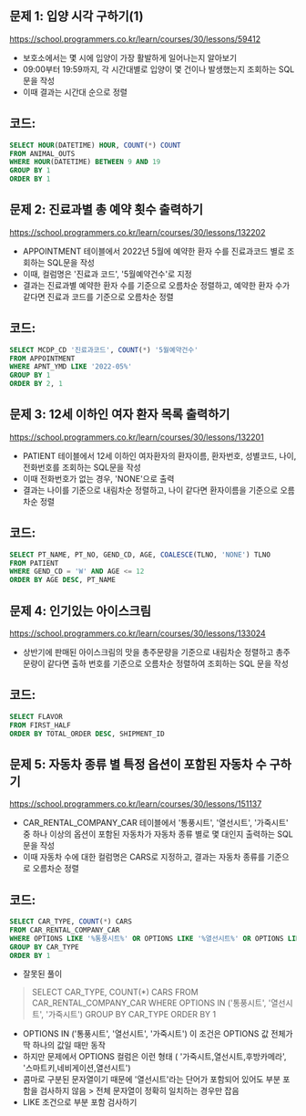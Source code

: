 ## 문제 1: 입양 시각 구하기(1)

https://school.programmers.co.kr/learn/courses/30/lessons/59412

- 보호소에서는 몇 시에 입양이 가장 활발하게 일어나는지 알아보기
-  09:00부터 19:59까지, 각 시간대별로 입양이 몇 건이나 발생했는지 조회하는 SQL문을 작성
- 이때 결과는 시간대 순으로 정렬

## 코드:
```sql
SELECT HOUR(DATETIME) HOUR, COUNT(*) COUNT
FROM ANIMAL_OUTS
WHERE HOUR(DATETIME) BETWEEN 9 AND 19
GROUP BY 1
ORDER BY 1
```

## 문제 2: 진료과별 총 예약 횟수 출력하기

https://school.programmers.co.kr/learn/courses/30/lessons/132202

- APPOINTMENT 테이블에서 2022년 5월에 예약한 환자 수를 진료과코드 별로 조회하는 SQL문을 작성
- 이때, 컬럼명은 '진료과 코드', '5월예약건수'로 지정
- 결과는 진료과별 예약한 환자 수를 기준으로 오름차순 정렬하고, 예약한 환자 수가 같다면 진료과 코드를 기준으로 오름차순 정렬

## 코드:
```sql
SELECT MCDP_CD '진료과코드', COUNT(*) '5월예약건수'
FROM APPOINTMENT
WHERE APNT_YMD LIKE '2022-05%'
GROUP BY 1
ORDER BY 2, 1
```

## 문제 3: 12세 이하인 여자 환자 목록 출력하기

https://school.programmers.co.kr/learn/courses/30/lessons/132201

- PATIENT 테이블에서 12세 이하인 여자환자의 환자이름, 환자번호, 성별코드, 나이, 전화번호를 조회하는 SQL문을 작성
- 이때 전화번호가 없는 경우, 'NONE'으로 출력
- 결과는 나이를 기준으로 내림차순 정렬하고, 나이 같다면 환자이름을 기준으로 오름차순 정렬

## 코드:
```sql
SELECT PT_NAME, PT_NO, GEND_CD, AGE, COALESCE(TLNO, 'NONE') TLNO
FROM PATIENT
WHERE GEND_CD = 'W' AND AGE <= 12
ORDER BY AGE DESC, PT_NAME
```

## 문제 4: 인기있는 아이스크림

https://school.programmers.co.kr/learn/courses/30/lessons/133024

- 상반기에 판매된 아이스크림의 맛을 총주문량을 기준으로 내림차순 정렬하고 총주문량이 같다면 출하 번호를 기준으로 오름차순 정렬하여 조회하는 SQL 문을 작성

## 코드:
```sql
SELECT FLAVOR
FROM FIRST_HALF
ORDER BY TOTAL_ORDER DESC, SHIPMENT_ID
```

## 문제 5: 자동차 종류 별 특정 옵션이 포함된 자동차 수 구하기

https://school.programmers.co.kr/learn/courses/30/lessons/151137

- CAR_RENTAL_COMPANY_CAR 테이블에서 '통풍시트', '열선시트', '가죽시트' 중 하나 이상의 옵션이 포함된 자동차가 자동차 종류 별로 몇 대인지 출력하는 SQL문을 작성
- 이때 자동차 수에 대한 컬럼명은 CARS로 지정하고, 결과는 자동차 종류를 기준으로 오름차순 정렬

## 코드:
```sql
SELECT CAR_TYPE, COUNT(*) CARS
FROM CAR_RENTAL_COMPANY_CAR
WHERE OPTIONS LIKE '%통풍시트%' OR OPTIONS LIKE '%열선시트%' OR OPTIONS LIKE '%가죽시트%'
GROUP BY CAR_TYPE
ORDER BY 1
```

- 잘못된 풀이
> SELECT CAR_TYPE, COUNT(*) CARS
> FROM CAR_RENTAL_COMPANY_CAR
> WHERE OPTIONS IN ('통풍시트', '열선시트', '가죽시트')
> GROUP BY CAR_TYPE
> ORDER BY 1
- OPTIONS IN ('통풍시트', '열선시트', '가죽시트') 이 조건은 OPTIONS 값 전체가 딱 하나의 값일 때만 동작
- 하지만 문제에서 OPTIONS 컬럼은 이런 형태 ( '가죽시트,열선시트,후방카메라', '스마트키,네비게이션,열선시트')
- 콤마로 구분된 문자열이기 때문에 '열선시트'라는 단어가 포함되어 있어도 부분 포함을 검사하지 않음 > 전체 문자열이 정확히 일치하는 경우만 잡음
- LIKE 조건으로 부분 포함 검사하기

